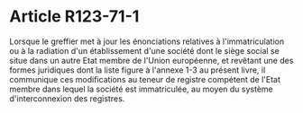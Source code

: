 # Article R123-71-1

<p>Lorsque le greffier met à jour les énonciations relatives à l'immatriculation ou à la radiation d'un établissement d'une société dont le siège social se situe dans un autre Etat membre de l'Union européenne, et revêtant une des formes juridiques dont la liste figure à l'annexe 1-3 au présent livre, il communique ces modifications au teneur de registre compétent de l'Etat membre dans lequel la société est immatriculée, au moyen du système d'interconnexion des registres.</p>
